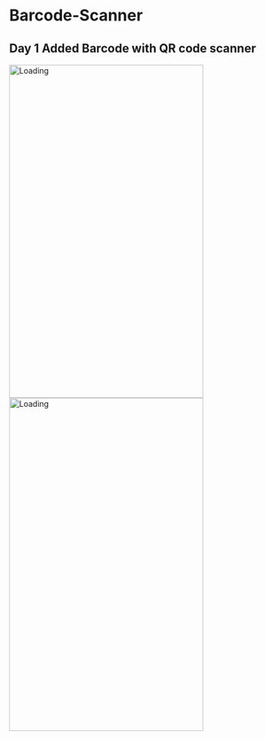# Barcode-Scanner

## Day 1 Added Barcode with QR code scanner
 
 <img src="https://user-images.githubusercontent.com/52829478/93436828-ec5f6f80-f8e8-11ea-9900-a61976ae56c5.jpeg" alt="Loading" width="350" height="600">
 <img src="https://user-images.githubusercontent.com/52829478/93436822-ea95ac00-f8e8-11ea-8b0f-4089bef46416.jpeg" alt="Loading" width="350" height="600">
